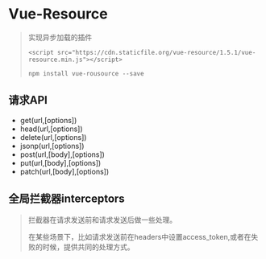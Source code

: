 # Vue-Resource

>实现异步加载的插件
>
>```
><script src="https://cdn.staticfile.org/vue-resource/1.5.1/vue-resource.min.js"></script>
>
>npm install vue-rousource --save
>```

## 请求API

- get(url,[options])
- head(url,[options])
- delete(url,[options])
- jsonp(url,[options])
- post(url,[body],[options])
- put(url,[body],[options])
- patch(url,[body],[options])

## 全局拦截器interceptors

> 拦截器在请求发送前和请求发送后做一些处理。
>
> 在某些场景下，比如请求发送前在headers中设置access_token,或者在失败的时候，提供共同的处理方式。